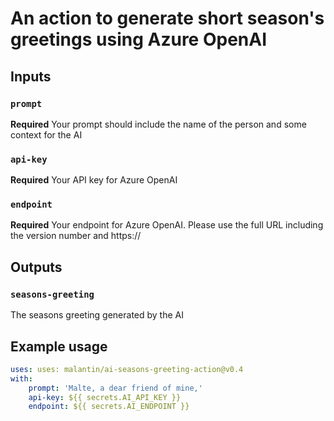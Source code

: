 # An action to generate short season's greetings using Azure OpenAI



## Inputs

### `prompt`

**Required** Your prompt should include the name of the person and some context for the AI

### `api-key`

**Required** Your API key for Azure OpenAI

### `endpoint`

**Required** Your endpoint for Azure OpenAI. Please use the full URL including the version number and https://

## Outputs

### `seasons-greeting`

The seasons greeting generated by the AI

## Example usage

```yaml
uses: uses: malantin/ai-seasons-greeting-action@v0.4
with:
    prompt: 'Malte, a dear friend of mine,'
    api-key: ${{ secrets.AI_API_KEY }}
    endpoint: ${{ secrets.AI_ENDPOINT }}
```
